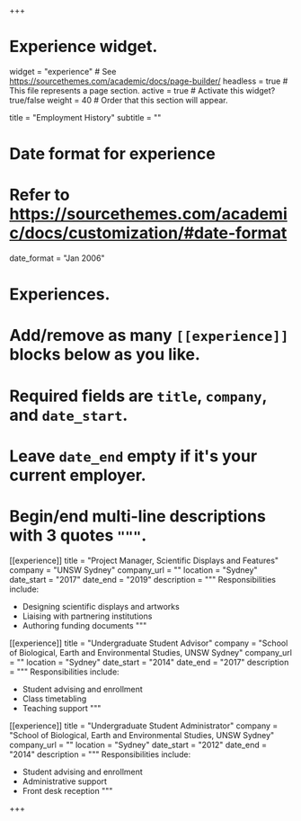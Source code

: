 +++
# Experience widget.
widget = "experience"  # See https://sourcethemes.com/academic/docs/page-builder/
headless = true  # This file represents a page section.
active = true  # Activate this widget? true/false
weight = 40  # Order that this section will appear.

title = "Employment History"
subtitle = ""

# Date format for experience
#   Refer to https://sourcethemes.com/academic/docs/customization/#date-format
date_format = "Jan 2006"

# Experiences.
#   Add/remove as many `[[experience]]` blocks below as you like.
#   Required fields are `title`, `company`, and `date_start`.
#   Leave `date_end` empty if it's your current employer.
#   Begin/end multi-line descriptions with 3 quotes `"""`.
[[experience]]
  title = "Project Manager, Scientific Displays and Features"
  company = "UNSW Sydney"
  company_url = ""
  location = "Sydney"
  date_start = "2017"
  date_end = "2019"
  description = """
  Responsibilities include:
  
  * Designing scientific displays and artworks
  * Liaising with partnering institutions
  * Authoring funding documents
  """

[[experience]]
  title = "Undergraduate Student Advisor"
  company = "School of Biological, Earth and Environmental Studies, UNSW Sydney"
  company_url = ""
  location = "Sydney"
  date_start = "2014"
  date_end = "2017"
  description = """
  Responsibilities include:
  
  * Student advising and enrollment 
  * Class timetabling
  * Teaching support
  """
  
[[experience]]
  title = "Undergraduate Student Administrator"
  company = "School of Biological, Earth and Environmental Studies, UNSW Sydney"
  company_url = ""
  location = "Sydney"
  date_start = "2012"
  date_end = "2014"
  description = """
  Responsibilities include:
  
  * Student advising and enrollment 
  * Administrative support
  * Front desk reception
  """

+++
